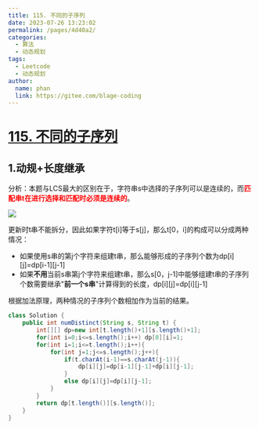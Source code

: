 ```yaml
---
title: 115. 不同的子序列
date: 2023-07-26 13:23:02
permalink: /pages/4d40a2/
categories:
  - 算法
  - 动态规划
tags:
  - Leetcode
  - 动态规划
author: 
  name: phan
  link: https://gitee.com/blage-coding
---
```

# [115. 不同的子序列](https://leetcode.cn/problems/distinct-subsequences/)

## 1.动规+长度继承

分析：本题与LCS最大的区别在于，字符串s中选择的子序列可以是连续的，而<font color="red">**匹配串t在进行选择和匹配时必须是连续的**</font>。

![](https://cdn.staticaly.com/gh/blage-coding/picx-images-hosting@master/20230726/image.5ktjeu1oz600.webp)

更新时t串不能拆分，因此如果字符t\[i\]等于s\[j\]，那么t\[0，i\]的构成可以分成两种情况：

- 如果使用s串的第j个字符来组建t串，那么能够形成的子序列个数为dp\[i\]\[j\]=dp\[i-1\]\[j-1\]
- 如果**不用**当前s串第j个字符来组建t串，那么s\[0，j-1\]中能够组建t串的子序列个数需要继承"**前一个s串**"计算得到的长度，dp\[i\]\[j\]=dp\[i\]\[j-1\]

根据加法原理，两种情况的子序列个数相加作为当前的结果。

```java
class Solution {
    public int numDistinct(String s, String t) {
        int[][] dp=new int[t.length()+1][s.length()+1];
        for(int i=0;i<=s.length();i++) dp[0][i]=1;
        for(int i=1;i<=t.length();i++){
            for(int j=1;j<=s.length();j++){
                if(t.charAt(i-1)==s.charAt(j-1)){
                    dp[i][j]=dp[i-1][j-1]+dp[i][j-1];
                }
                else dp[i][j]=dp[i][j-1];
            }
        }
        return dp[t.length()][s.length()];
    }
}
```